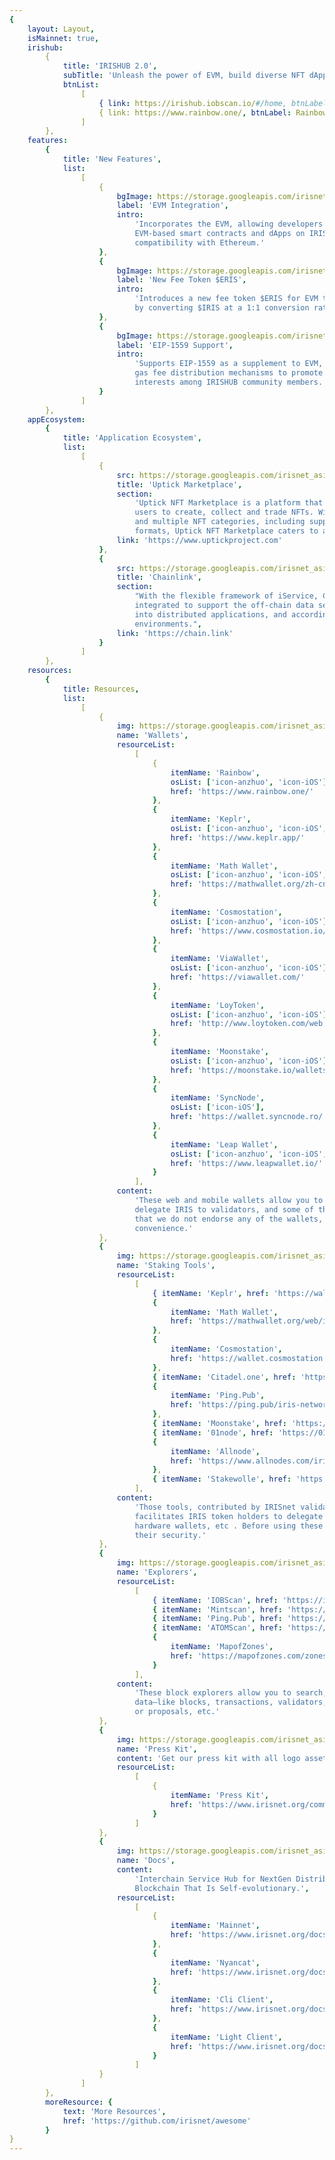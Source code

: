 ```yaml
---
{
    layout: Layout,
    isMainnet: true,
    irishub:
        {
            title: 'IRISHUB 2.0',
            subTitle: 'Unleash the power of EVM, build diverse NFT dApps and more',
            btnList:
                [
                    { link: https://irishub.iobscan.io/#/home, btnLabel: Explorer },
                    { link: https://www.rainbow.one/, btnLabel: Rainbow Wallet }
                ]
        },
    features:
        {
            title: 'New Features',
            list:
                [
                    {
                        bgImage: https://storage.googleapis.com/irisnet_asia_resources/irisnet.org/mainnet/evm_integration.png,
                        label: 'EVM Integration',
                        intro:
                            'Incorporates the EVM, allowing developers to seamlessly deploy
                            EVM-based smart contracts and dApps on IRISHUB, and enabling
                            compatibility with Ethereum.'
                    },
                    {
                        bgImage: https://storage.googleapis.com/irisnet_asia_resources/irisnet.org/mainnet/new_fee_token.png,
                        label: 'New Fee Token $ERIS',
                        intro:
                            'Introduces a new fee token $ERIS for EVM transactions, which is created
                            by converting $IRIS at a 1:1 conversion rate.'
                    },
                    {
                        bgImage: https://storage.googleapis.com/irisnet_asia_resources/irisnet.org/mainnet/eip-1559_support.png,
                        label: 'EIP-1559 Support',
                        intro:
                            'Supports EIP-1559 as a supplement to EVM, optimizing the burning and
                            gas fee distribution mechanisms to promote mutual benefits and shared
                            interests among IRISHUB community members.'
                    }
                ]
        },
    appEcosystem:
        {
            title: 'Application Ecosystem',
            list:
                [
                    {
                        src: https://storage.googleapis.com/irisnet_asia_resources/irisnet.org/mainnet/uptick-logo.png,
                        title: 'Uptick Marketplace',
                        section:
                            'Uptick NFT Marketplace is a platform that makes it incredibly easy for
                            users to create, collect and trade NFTs. With a host of global creators
                            and multiple NFT categories, including support for various media
                            formats, Uptick NFT Marketplace caters to a wide audience.',
                        link: 'https://www.uptickproject.com'
                    },
                    {
                        src: https://storage.googleapis.com/irisnet_asia_resources/irisnet.org/mainnet/irishub_chain_link.png,
                        title: 'Chainlink',
                        section:
                            "With the flexible framework of iService, Chainlink's oracle is
                            integrated to support the off-chain data secure and reliable transfer
                            into distributed applications, and accordingly to cover more blockchain
                            environments.",
                        link: 'https://chain.link'
                    }
                ]
        },
    resources:
        {
            title: Resources,
            list:
                [
                    {
                        img: https://storage.googleapis.com/irisnet_asia_resources/irisnet.org/mainnet/wallet.png,
                        name: 'Wallets',
                        resourceList:
                            [
                                {
                                    itemName: 'Rainbow',
                                    osList: ['icon-anzhuo', 'icon-iOS'],
                                    href: 'https://www.rainbow.one/'
                                },
                                {
                                    itemName: 'Keplr',
                                    osList: ['icon-anzhuo', 'icon-iOS', 'icon-PC'],
                                    href: 'https://www.keplr.app/'
                                },
                                {
                                    itemName: 'Math Wallet',
                                    osList: ['icon-anzhuo', 'icon-iOS', 'icon-PC'],
                                    href: 'https://mathwallet.org/zh-cn/'
                                },
                                {
                                    itemName: 'Cosmostation',
                                    osList: ['icon-anzhuo', 'icon-iOS'],
                                    href: 'https://www.cosmostation.io/wallet/'
                                },
                                {
                                    itemName: 'ViaWallet',
                                    osList: ['icon-anzhuo', 'icon-iOS'],
                                    href: 'https://viawallet.com/'
                                },
                                {
                                    itemName: 'LoyToken',
                                    osList: ['icon-anzhuo', 'icon-iOS'],
                                    href: 'http://www.loytoken.com/web.html'
                                },
                                {
                                    itemName: 'Moonstake',
                                    osList: ['icon-anzhuo', 'icon-iOS'],
                                    href: 'https://moonstake.io/wallets/'
                                },
                                {
                                    itemName: 'SyncNode',
                                    osList: ['icon-iOS'],
                                    href: 'https://wallet.syncnode.ro/'
                                },
                                {
                                    itemName: 'Leap Wallet',
                                    osList: ['icon-anzhuo', 'icon-iOS', 'icon-PC'],
                                    href: 'https://www.leapwallet.io/'
                                }
                            ],
                        content:
                            'These web and mobile wallets allow you to store & transfer IRIS,
                            delegate IRIS to validators, and some of them also support ATOM. Note
                            that we do not endorse any of the wallets, they are listed for your
                            convenience.'
                    },
                    {
                        img: https://storage.googleapis.com/irisnet_asia_resources/irisnet.org/mainnet/Toolbox.png,
                        name: 'Staking Tools',
                        resourceList:
                            [
                                { itemName: 'Keplr', href: 'https://wallet.keplr.app/#/dashboard' },
                                {
                                    itemName: 'Math Wallet',
                                    href: 'https://mathwallet.org/web/irisnet'
                                },
                                {
                                    itemName: 'Cosmostation',
                                    href: 'https://wallet.cosmostation.io/iris'
                                },
                                { itemName: 'Citadel.one', href: 'https://app.citadel.one/login' },
                                {
                                    itemName: 'Ping.Pub',
                                    href: 'https://ping.pub/iris-network/staking'
                                },
                                { itemName: 'Moonstake', href: 'https://wallet.moonstake.io/' },
                                { itemName: '01node', href: 'https://01node.com/iris-network/' },
                                {
                                    itemName: 'Allnode',
                                    href: 'https://www.allnodes.com/iris/stake'
                                },
                                { itemName: 'Stakewolle', href: 'https://stakewolle.com/' }
                            ],
                        content:
                            'Those tools, contributed by IRISnet validators and developers,
                            facilitates IRIS token holders to delegate via web wallets and Ledger
                            hardware wallets, etc . Before using these tools, you need to assure
                            their security.'
                    },
                    {
                        img: https://storage.googleapis.com/irisnet_asia_resources/irisnet.org/mainnet/explorer.png,
                        name: 'Explorers',
                        resourceList:
                            [
                                { itemName: 'IOBScan', href: 'https://irishub.iobscan.io/#/home' },
                                { itemName: 'Mintscan', href: 'https://www.mintscan.io/iris' },
                                { itemName: 'Ping.Pub', href: 'https://ping.pub/iris-network' },
                                { itemName: 'ATOMScan', href: 'https://atomscan.com/iris-network' },
                                {
                                    itemName: 'MapofZones',
                                    href: 'https://mapofzones.com/zones/irishub-1/overview?period=24h'
                                }
                            ],
                        content:
                            'These block explorers allow you to search, view and analyze IRIS Hub
                            data—like blocks, transactions, validators, governance including params
                            or proposals, etc.'
                    },
                    {
                        img: https://storage.googleapis.com/irisnet_asia_resources/irisnet.org/mainnet/presskit.png,
                        name: 'Press Kit',
                        content: 'Get our press kit with all logo assets you might need.',
                        resourceList:
                            [
                                {
                                    itemName: 'Press Kit',
                                    href: 'https://www.irisnet.org/community/press-kit'
                                }
                            ]
                    },
                    {
                        img: https://storage.googleapis.com/irisnet_asia_resources/irisnet.org/mainnet/doc.png,
                        name: 'Docs',
                        content:
                            'Interchain Service Hub for NextGen Distributed Applications – A BPoS
                            Blockchain That Is Self-evolutionary.',
                        resourceList:
                            [
                                {
                                    itemName: 'Mainnet',
                                    href: 'https://www.irisnet.org/docs/get-started/mainnet.html'
                                },
                                {
                                    itemName: 'Nyancat',
                                    href: 'https://www.irisnet.org/docs/get-started/testnet.html'
                                },
                                {
                                    itemName: 'Cli Client',
                                    href: 'https://www.irisnet.org/docs/cli-client/intro.html'
                                },
                                {
                                    itemName: 'Light Client',
                                    href: 'https://www.irisnet.org/docs/cli-client/intro.html'
                                }
                            ]
                    }
                ]
        },
        moreResource: {
            text: 'More Resources',
            href: 'https://github.com/irisnet/awesome'
        }
}
---
```

